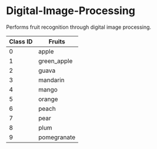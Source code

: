 # Digital-Image-Processing

Performs fruit recognition through digital image processing.

| Class ID | Fruits      |
| -------- | ----------- |
| 0        | apple       |
| 1        | green_apple |
| 2        | guava       |
| 3        | mandarin    |
| 4        | mango       |
| 5        | orange      |
| 6        | peach       |
| 7        | pear        |
| 8        | plum        |
| 9        | pomegranate |
